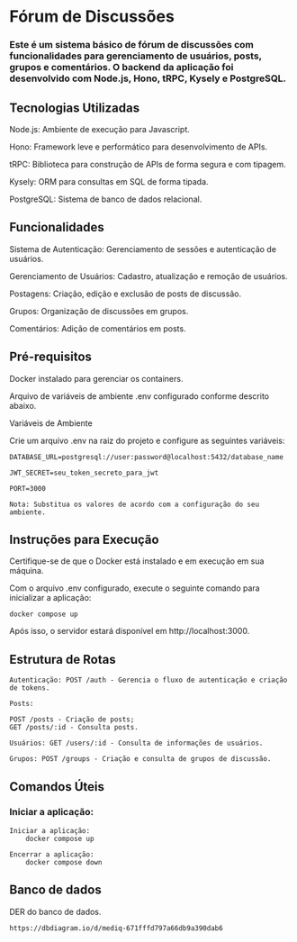 # Fórum de Discussões


### Este é um sistema básico de fórum de discussões com funcionalidades para gerenciamento de usuários, posts, grupos e comentários. O backend da aplicação foi desenvolvido com Node.js, Hono, tRPC, Kysely e PostgreSQL.

## Tecnologias Utilizadas

Node.js: Ambiente de execução para Javascript.

Hono: Framework leve e performático para desenvolvimento de APIs.

tRPC: Biblioteca para construção de APIs de forma segura e com tipagem.

Kysely: ORM para consultas em SQL de forma tipada.

PostgreSQL: Sistema de banco de dados relacional.

## Funcionalidades

Sistema de Autenticação: Gerenciamento de sessões e autenticação de usuários.

Gerenciamento de Usuários: Cadastro, atualização e remoção de usuários.

Postagens: Criação, edição e exclusão de posts de discussão.

Grupos: Organização de discussões em grupos.

Comentários: Adição de comentários em posts.



## Pré-requisitos
Docker instalado para gerenciar os containers.

Arquivo de variáveis de ambiente .env configurado conforme descrito abaixo.

Variáveis de Ambiente

Crie um arquivo .env na raiz do projeto e configure as seguintes variáveis:

```
DATABASE_URL=postgresql://user:password@localhost:5432/database_name

JWT_SECRET=seu_token_secreto_para_jwt

PORT=3000

Nota: Substitua os valores de acordo com a configuração do seu ambiente.
```
## Instruções para Execução
Certifique-se de que o Docker está instalado e em execução em sua máquina.

Com o arquivo .env configurado, execute o seguinte comando para inicializar a aplicação:

```
docker compose up
```
Após isso, o servidor estará disponível em http://localhost:3000.

## Estrutura de Rotas

```
Autenticação: POST /auth - Gerencia o fluxo de autenticação e criação de tokens.

Posts:

POST /posts - Criação de posts; 
GET /posts/:id - Consulta posts.

Usuários: GET /users/:id - Consulta de informações de usuários.

Grupos: POST /groups - Criação e consulta de grupos de discussão.
```
## Comandos Úteis
### Iniciar a aplicação:

```
Iniciar a aplicação:
    docker compose up
    
Encerrar a aplicação:
    docker compose down
```

## Banco de dados
DER do banco de dados.
```
https://dbdiagram.io/d/mediq-671fffd797a66db9a390dab6
```